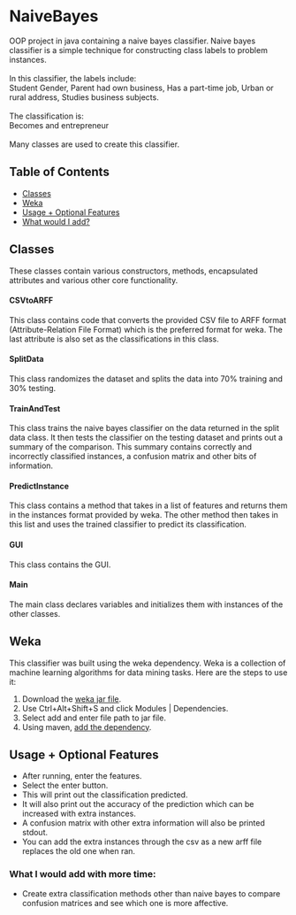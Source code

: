 # NaiveBayes
OOP project in java containing a naive bayes classifier. Naive bayes classifier
is a simple technique for constructing class labels to problem instances.   </br></br>
In this classifier, the labels include: </br>
Student Gender, Parent had own business, Has a part-time job, Urban or 
rural address, Studies business subjects.  </br></br>
The classification is: </br>
Becomes and entrepreneur </br> </br>
Many classes are used to create this classifier.

## Table of Contents
- [Classes](#classes)
- [Weka](#weka)
- [Usage + Optional Features](#usage--optional-features)
- [What would I add?](#what-i-would-add-with-more-time-)

## Classes
These classes contain various constructors, methods, encapsulated attributes and
various other core functionality.

#### CSVtoARFF
This class contains code that converts the provided CSV file to ARFF format
(Attribute-Relation File Format) which is the preferred format for weka.
The last attribute is also set as the classifications in this class.

#### SplitData
This class randomizes the dataset and splits the data into 70% training
and 30% testing.

#### TrainAndTest
This class trains the naive bayes classifier on the data returned in the
split data class. It then tests the classifier on the testing dataset
and prints out a summary of the comparison. This summary contains
correctly and incorrectly classified instances, a confusion matrix and
other bits of information.

#### PredictInstance
This class contains a method that takes in a list of features and returns
them in the instances format provided by weka. The other method then takes
in this list and uses the trained classifier to predict its classification.

#### GUI
This class contains the GUI.

#### Main
The main class declares variables and initializes them with instances of
the other classes.

## Weka
This classifier was built using the weka dependency. Weka is a collection
of machine learning algorithms for data mining tasks. Here are the steps
to use it:

1. Download the [weka jar file](http://www.java2s.com/Code/Jar/w/Downloadwekajar.htm).
2. Use Ctrl+Alt+Shift+S and click Modules | Dependencies.
3. Select add and enter file path to jar file.
4. Using maven, [add the dependency](https://mvnrepository.com/artifact/nz.ac.waikato.cms.weka/weka-stable/3.8.0). 

## Usage + Optional Features
- After running, enter the features.
- Select the enter button.
- This will print out the classification predicted.
- It will also print out the accuracy of the prediction which can be increased with
extra instances.
- A confusion matrix with other extra information will also be printed stdout.
- You can add the extra instances through the csv as a new arff file replaces the
old one when ran.

### What I would add with more time:
- Create extra classification methods other than naive bayes to compare confusion
matrices and see which one is more affective.